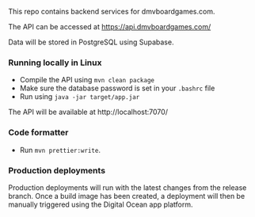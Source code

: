 This repo contains backend services for dmvboardgames.com.


The API can be accessed at https://api.dmvboardgames.com/


Data will be stored in PostgreSQL using Supabase.

### Running locally in Linux

- Compile the API using `mvn clean package`
- Make sure the database password is set in your `.bashrc` file
- Run using `java -jar target/app.jar`

The API will be available at http://localhost:7070/


### Code formatter

- Run `mvn prettier:write`.

### Production deployments

Production deployments will run with the latest changes from the release branch. Once a build image has been created, a deployment will then be manually triggered using the Digital Ocean app platform.

